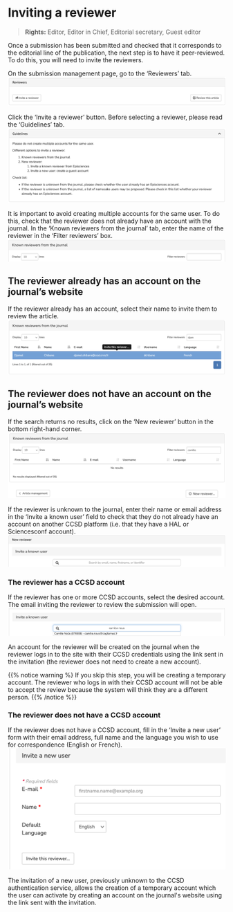# Inviting a reviewer

> **Rights:** Editor, Editor in Chief, Editorial secretary, Guest editor

Once a submission has been submitted and checked that it corresponds to the editorial line of the publication, the next step is to have it peer-reviewed. To do this, you will need to invite the reviewers.

On the submission management page, go to the ‘Reviewers’ tab.
![Alt text](img/invitereviewer-1.png "Reviewers tab")

Click the ‘Invite a reviewer’ button.
Before selecting a reviewer, please read the ‘Guidelines’ tab.
![Alt text](img/invitereviewer-2.png "Guidelines")

It is important to avoid creating multiple accounts for the same user. To do this, check that the reviewer does not already have an account with the journal.
In the ‘Known reviewers from the journal’ tab, enter the name of the reviewer in the ‘Filter reviewers’ box.
![Alt text](img/invitereviewer-3.png "Filter reviewers")

## The reviewer already has an account on the journal’s website
If the reviewer already has an account, select their name to invite them to review the article.
![Alt text](img/invitereviewer-4.png "Invite this reviewer")

## The reviewer does not have an account on the journal’s website
If the search returns no results, click on the ‘New reviewer’ button in the bottom right-hand corner.
![Alt text](img/invitereviewer-6.png "New reviewer")

If the reviewer is unknown to the journal, enter their name or email address in the ‘Invite a known user’ field to check that they do not already have an account on another CCSD platform (i.e. that they have a HAL or Sciencesconf account).
![Alt text](img/invitereviewer-7.png "Invite a known user")

### The reviewer has a CCSD account
If the reviewer has one or more CCSD accounts, select the desired account. The email inviting the reviewer to review the submission will open.
![Alt text](img/invitereviewer-8.png "Invite a known user: select the account")

An account for the reviewer will be created on the journal when the reviewer logs in to the site with their CCSD credentials using the link sent in the invitation (the reviewer does not need to create a new account).

{{% notice warning %} 
If you skip this step, you will be creating a temporary account. The reviewer who logs in with their CCSD account will not be able to accept the review because the system will think they are a different person.
{{% /notice %}}


### The reviewer does not have a CCSD account
If the reviewer does not have a CCSD account, fill in the ‘Invite a new user’ form with their email address, full name and the language you wish to use for correspondence (English or French).
![Alt text](img/invitereviewer-9.png "Invite a new user")

The invitation of a new user, previously unknown to the CCSD authentication service, allows the creation of a temporary account which the user can activate by creating an account on the journal's website using the link sent with the invitation.
